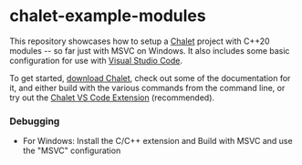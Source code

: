 # chalet-example-modules

This repository showcases how to setup a [Chalet](https://www.chalet-work.space) project with C++20 modules -- so far just with MSVC on Windows. It also includes some basic configuration for use with [Visual Studio Code](https://code.visualstudio.com/).

To get started, [download Chalet](https://www.chalet-work.space/download), check out some of the documentation for it, and either build with the various commands from the command line, or try out the [Chalet VS Code Extension](https://marketplace.visualstudio.com/items?itemName=chalet-org.vscode-chalet) (recommended).


### Debugging

* For Windows: Install the C/C++ extension and Build with MSVC and use the "MSVC" configuration
